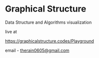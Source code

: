 # Graphical Structure
Data Structure and Algorithms visualization


live at 

https://graphicalstructure.codes/Playground

email - therain0605@gmail.com
